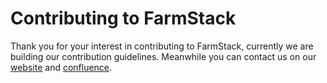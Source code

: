 # Contributing to FarmStack

Thank you for your interest in contributing to FarmStack, currently we are building our contribution guidelines. Meanwhile you can contact us on our [website](https://farmstack.digitalgreen.org) and [confluence](https://digitalgreenorg.atlassian.net/wiki/spaces/FS/overview).

